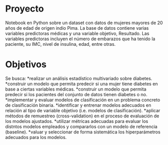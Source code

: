 # Proyecto

Notebook en Python sobre un dataset con datos de mujeres mayores de 20 años de edad de origen indio Pima. 
La base de datos contiene varias variables predictoras médicas y una variable objetivo, Resultado. 
Las variables predictoras incluyen el número de embarazos que ha tenido la paciente, su IMC, nivel de insulina, edad, entre otras.


# Objetivos

Se busca:
*realizar un análisis estadístico multivariado sobre diabetes.
*construir un modelo que permita predecir si una mujer tiene diabetes en base a ciertas variables médicas.
*construir un modelo que permita predecir si los pacientes del conjunto de datos tienen diabetes o no.
*implementar y evaluar modelos de clasificación en un problema concreto de clasificación binaria.
*identificar y entrenar modelos adecuados en relación al tipo de variable objetivo (i.e. modelos de clasificación).
*aplicar métodos de remuestreo (cross-validation) en el proceso de evaluación de los modelos ajustados.
*utilizar métricas adecuadas para evaluar los distntos modelos empleados y compararlos con un modelo de referencia (baseline).
*valuar y seleccionar de forma sistemática los hiperparámetros adecuados para los modelos.